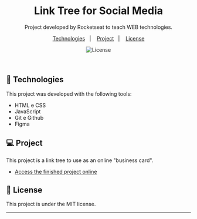 <h1 align="center"> Link Tree for Social Media </h1>

<p align="center">
Project developed by Rocketseat to teach WEB technologies. <br/>
</p>

<p align="center">
  <a href="#-tecnologias">Technologies</a>&nbsp;&nbsp;&nbsp;|&nbsp;&nbsp;&nbsp;
  <a href="#-projeto">Project</a>&nbsp;&nbsp;&nbsp;|&nbsp;&nbsp;&nbsp;
  <a href="#memo-licença">License</a>
</p>

<p align="center">
  <img alt="License" src="https://img.shields.io/static/v1?label=license&message=MIT&color=49AA26&labelColor=000000">
</p>

<br>


## 🚀 Technologies

This project was developed with the following tools:

- HTML e CSS
- JavaScript
- Git e Github
- Figma

## 💻 Project

This project is a link tree to use as an online "business card".

- [Access the finished project online](https://maykbrito.github.io/devlinks)


## :memo: License

This project is under the MIT license.

---

